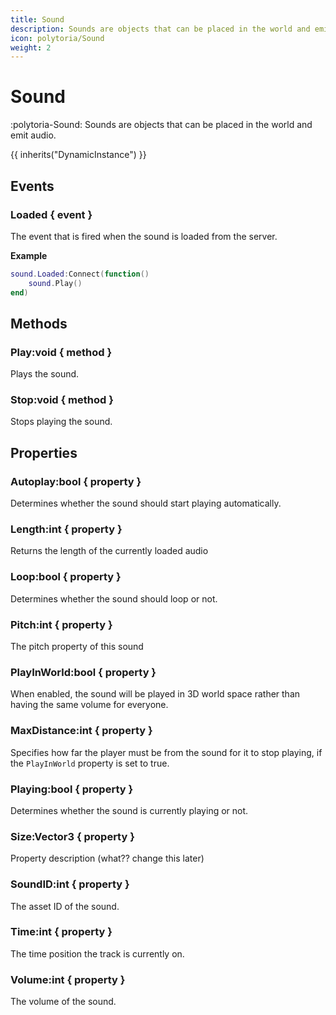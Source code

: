 ```yaml
---
title: Sound
description: Sounds are objects that can be placed in the world and emit audio.
icon: polytoria/Sound
weight: 2
---
```


# Sound

:polytoria-Sound: Sounds are objects that can be placed in the world and emit audio.

{{ inherits("DynamicInstance") }}

## Events

### Loaded { event }

The event that is fired when the sound is loaded from the server.

**Example**

```lua
sound.Loaded:Connect(function()
    sound.Play()
end)
```

## Methods

### Play:void { method }

Plays the sound.

### Stop:void { method }

Stops playing the sound.

## Properties

### Autoplay:bool { property }

Determines whether the sound should start playing automatically.

### Length:int { property }

Returns the length of the currently loaded audio

### Loop:bool { property }

Determines whether the sound should loop or not.

### Pitch:int { property }

The pitch property of this sound

### PlayInWorld:bool { property }

When enabled, the sound will be played in 3D world space rather than having the same volume for everyone.

### MaxDistance:int { property }

Specifies how far the player must be from the sound for it to stop playing, if the `PlayInWorld` property is set to true.

### Playing:bool { property }

Determines whether the sound is currently playing or not.

### Size:Vector3 { property }

Property description (what?? change this later)

### SoundID:int { property }

The asset ID of the sound.

### Time:int { property }

The time position the track is currently on.

### Volume:int { property }

The volume of the sound.